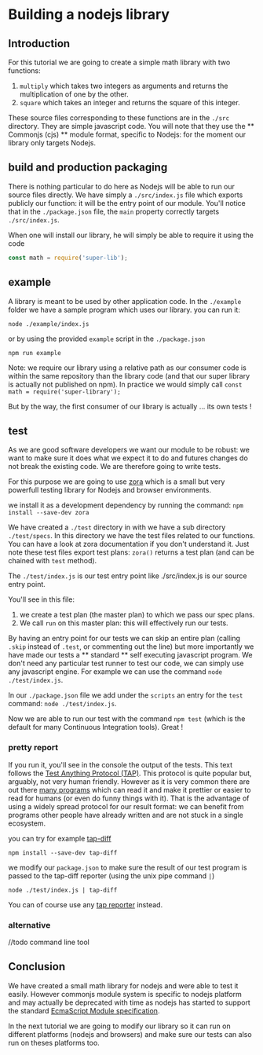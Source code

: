 # Building a nodejs library

## Introduction

For this tutorial we are going to create a simple math library with two functions:

1. `multiply` which takes two integers as arguments and returns the multiplication of one by the other.
2. `square` which takes an integer and returns the square of this integer.

These source files corresponding to these functions are in the `./src` directory.
They are simple javascript code. You will note that they use the ** Commonjs (cjs) ** module format, specific to Nodejs: for the moment our library only targets Nodejs.

## build and production packaging

There is nothing particular to do here as Nodejs will be able to run our source files directly.
We have simply a `./src/index.js` file which exports publicly our function: it will be the entry point of our module.
You'll notice that in the `./package.json` file, the `main` property correctly targets `./src/index.js`.

When one will install our library, he will simply be able to require it using the code
```Javascript
const math = require('super-lib');
```

## example

A library is meant to be used by other application code.
In the `./example` folder we have a sample program which uses our library. you can run it:

`node ./example/index.js`

or by using the provided `example` script in the `./package.json`

`npm run example`

Note: we require our library using a relative path as our consumer code is within the same repository than the library code (and that our super library is actually not published on npm).
In practice we would simply call `const math = require('super-library');`

But by the way, the first consumer of our library is actually ... its own tests !

## test

As we are good software developers we want our module to be robust: we want to make sure it does what we expect it to do and futures changes do not break the existing code.
We are therefore going to write tests.

For this purpose we are going to use [zora](https://github.com/lorenzofox3/zora) which is a small but very powerfull testing library for Nodejs and browser environments.

we install it as a development dependency by running the command:
`npm install --save-dev zora`

We have created a `./test` directory in with we have a sub directory `./test/specs`. In this directory we have the test files related to our functions. You can have a look at
zora documentation if you don't understand it. Just note these test files export test plans: `zora()` returns a test plan (and can be chained with `test` method).

The `./test/index.js` is our test entry point like ./src/index.js is our source entry point.

You'll see in this file:
1. we create a test plan (the master plan) to which we pass our spec plans.
2. We call `run` on this master plan: this will effectively run our tests.

By having an entry point for our tests we can skip an entire plan (calling `.skip` instead of `.test`, or commenting out the line) but more importantly we have made our tests
a ** standard ** self executing javascript program. We don't need any particular test runner to test our code, we can simply use any javascript engine.
For example we can use the command `node ./test/index.js`.

In our `./package.json` file we add under the `scripts` an entry for the `test` command: `node ./test/index.js`.

Now we are able to run our test with the command `npm test` (which is the default for many Continuous Integration tools). Great !

### pretty report

If you run it, you'll see in the console the output of the tests. This text follows the [Test Anything Protocol (TAP)](). This protocol is quite popular but, arguably, not very human friendly.
However as it is very common there are out there [many programs]() which can read it and make it prettier or easier to read for humans (or even do funny things with it).
That is the advantage of using a widely spread protocol for our result format: we can benefit from programs other people have already written and are not stuck in a single ecosystem.

you can try for example [tap-diff]()

`npm install --save-dev tap-diff`

we modify our `package.json` to make sure the result of our test program is passed to the tap-diff reporter (using the unix pipe command `|`)

`node ./test/index.js | tap-diff`

You can of course use any [tap reporter]() instead.

### alternative

//todo command line tool

## Conclusion

We have created a small math library for nodejs and were able to test it easily. However commonjs module system is specific to nodejs platform and may actually be deprecated with time as nodejs has
started to support the standard [EcmaScript Module specification]().

In the next tutorial we are going to modify our library so it can run on different platforms (nodejs and browsers) and make sure our tests can also run on theses platforms too.
